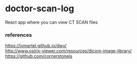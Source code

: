 # doctor-scan-log
React app where you can view CT SCAN files


### references
https://ivmartel.github.io/dwv/</br>
http://www.osirix-viewer.com/resources/dicom-image-library/</br>
https://github.com/cornerstonejs</br>
